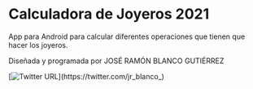 # Calculadora de Joyeros 2021
App para Android para calcular diferentes operaciones que tienen que hacer los joyeros.

Diseñada y programada por JOSÉ RAMÓN BLANCO GUTIÉRREZ

[![Twitter URL](https://img.shields.io/twitter/url?style=social&url=https%3A%2F%2Ftwitter.com%2Fjr_blanco_)](https://twitter.com/jr_blanco_)



